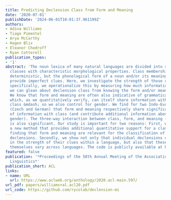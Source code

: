 ```yaml
---
title: Predicting Declension Class from Form and Meaning
date: '2020-07-01'
publishDate: '2024-06-01T10:01:37.961199Z'
authors:
- Adina Williams
- Tiago Pimentel
- Arya McCarthy
- Hagen Blix
- Eleanor Chodroff
- Ryan Cotterell
publication_types:
- '1'
abstract: 'The noun lexica of many natural languages are divided into several declension
  classes with characteristic morphological properties. Class membership is far from
  deterministic, but the phonological form of a noun and/or its meaning can often
  provide imperfect clues. Here, we investigate the strength of those clues. More
  specifically, we operationalize this by measuring how much information, in bits,
  we can glean about declension class from knowing the form and/or meaning of nouns.
  We know that form and meaning are often also indicative of grammatical gender &mdash;
  which, as we quantitatively verify, can itself share information with declension
  class &mdash; so we also control for gender. We find for two Indo-European languages
  (Czech and German) that form and meaning respectively share significant amounts
  of information with class (and contribute additional information above and beyond
  gender). The three-way interaction between class, form, and meaning (given gender)
  is also significant. Our study is important for two reasons: First, we introduce
  a new method that provides additional quantitative support for a classic linguistic
  finding that form and meaning are relevant for the classification of nouns into
  declensions. Secondly, we show not only that individual declensions classes vary
  in the strength of their clues within a language, but also that these variations
  themselves vary across languages. The code is publicly available at https://github.com/rycolab/declension-mi.'
featured: false
publication: '*Proceedings of the 58th Annual Meeting of the Association for Computational
  Linguistics*'
publication_short: ACL
links:
- name: URL
  url: https://www.aclweb.org/anthology/2020.acl-main.597/
url_pdf: papers/williams+al.acl20.pdf
url_code: https://github.com/rycolab/declension-mi
---
```


